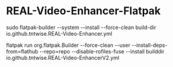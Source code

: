 # REAL-Video-Enhancer-Flatpak

sudo flatpak-builder --system --install --force-clean build-dir io.github.tntwise.REAL-Video-Enhancer.yml

flatpak run org.flatpak.Builder  --force-clean --user --install-deps-from=flathub --repo=repo --disable-rofiles-fuse --install builddir io.github.tntwise.REAL-Video-EnhancerV2.yml
